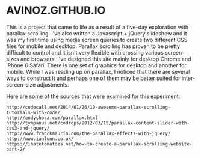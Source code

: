 AVINOZ.GITHUB.IO
================

This is a project that came to life as a result of a five-day exploration with parallax scrolling. I've also written a Javascript + jQuery slideshow and it was my first time using media screen queries to create two different CSS files for mobile and desktop. Parallax scrolling has proven to be pretty difficult to control and it isn't very flexible with crossing various screen-sizes and browsers. I've designed this site mainly for desktop Chrome and iPhone 6 Safari. There is one set of graphics for desktop and another for mobile. While I was reading up on parallax, I noticed that there are several ways to construct it and perhaps one of them may be better suited for inter-screen-size adjustments.

Here are some of the sources that were examined for this experiment:
```
http://codecall.net/2014/01/26/10-awesome-parallax-scrolling-tutorials-with-code/
http://andyshora.com/parallax.html
http://tympanus.net/codrops/2012/03/15/parallax-content-slider-with-css3-and-jquery/
http://www.franckmaurin.com/the-parallax-effects-with-jquery/
http://www.ianlunn.co.uk/
https://ihatetomatoes.net/how-to-create-a-parallax-scrolling-website-part-2/
```
